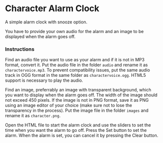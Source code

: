 # Character Alarm Clock

A simple alarm clock with snooze option.

You have to provide your own audio for the alarm and an image to be displayed when the alarm goes off.

### Instructions
Find an audio file you want to use as your alarm and if it is not in MP3 format, convert it. Put the audio file in the folder `audio` and rename it as `charactervoice.mp3`. To prevent compatibility issues, put the same audio track in OGG format in the same folder as `charactervoice.ogg`. HTML5 support is necessary to play the audio.

Find an image, preferrably an image with transparent background, which you want to display when the alarm goes off. The width of the image should not exceed 450 pixels. If the image is not in PNG format, save it as PNG using an image editor of your choice (make sure not to lose the transparency in the process). Put the image file in the folder `images` and rename it as `character.png`.

Open the HTML file to start the alarm clock and use the sliders to set the time when you want the alarm to go off. Press the Set button to set the alarm. When the alarm is set, you can cancel it by pressing the Clear button. 
